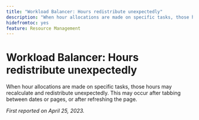 ```yaml
---
title: "Workload Balancer: Hours redistribute unexpectedly"
description: "When hour allocations are made on specific tasks, those hours may recalulate and redistribute unexpectedly. This may occur after tabbing between dates or pages, or after refreshing the page."
hidefromtoc: yes
feature: Resource Management
---
```


# Workload Balancer: Hours redistribute unexpectedly

When hour allocations are made on specific tasks, those hours may recalculate and redistribute unexpectedly. This may occur after tabbing between dates or pages, or after refreshing the page.

_First reported on April 25, 2023._

